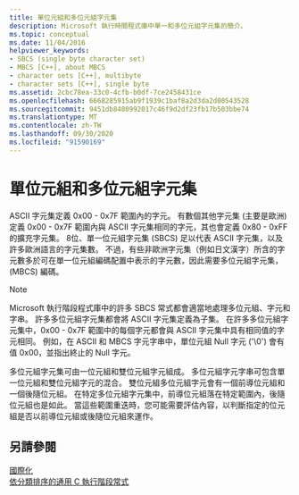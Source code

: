 ```yaml
---
title: 單位元組和多位元組字元集
description: Microsoft 執行時間程式庫中單一和多位元組字元集的簡介。
ms.topic: conceptual
ms.date: 11/04/2016
helpviewer_keywords:
- SBCS (single byte character set)
- MBCS [C++], about MBCS
- character sets [C++], multibyte
- character sets [C++], single byte
ms.assetid: 2cbc78ea-33c0-4cfb-b0df-7ce2458431ce
ms.openlocfilehash: 6668285915ab9f1939c1baf8a2d3da2d00543528
ms.sourcegitcommit: 9451db8480992017c46f9d2df23fb17b503bbe74
ms.translationtype: MT
ms.contentlocale: zh-TW
ms.lasthandoff: 09/30/2020
ms.locfileid: "91590169"
---
```

# <a name="single-byte-and-multibyte-character-sets"></a>單位元組和多位元組字元集

ASCII 字元集定義 0x00 - 0x7F 範圍內的字元。 有數個其他字元集 (主要是歐洲) 定義 0x00 - 0x7F 範圍內與 ASCII 字元集相同的字元，其也會定義 0x80 - 0xFF 的擴充字元集。  8位、單一位元組字元集 (SBCS) 足以代表 ASCII 字元集，以及許多歐洲語言的字元集數。 不過，有些非歐洲字元集（例如日文漢字）所含的字元數多於可在單一位元組編碼配置中表示的字元數，因此需要多位元組字元集， (MBCS) 編碼。

> [!NOTE]
> Microsoft 執行階段程式庫中的許多 SBCS 常式都會適當地處理多位元組、字元和字串。 許多多位元組字元集都會將 ASCII 字元集定義為子集。 在許多多位元組字元集中，0x00 - 0x7F 範圍中的每個字元都會與 ASCII 字元集中具有相同值的字元相同。 例如，在 ASCII 和 MBCS 字元字串中，單位元組 Null 字元 ('\0') 會有值 0x00，並指出終止的 Null 字元。

多位元組字元集可由一位元組和雙位元組字元組成。 多位元組字元字串可包含單一位元組和雙位元組字元的混合。 雙位元組多位元組字元會有一個前導位元組和一個後隨位元組。 在特定多位元組字元集中，前導位元組落在特定範圍內，後隨位元組也是如此。 當這些範圍重迭時，您可能需要評估內容，以判斷指定的位元組是否以前導位元組或後隨位元組來運作。

## <a name="see-also"></a>另請參閱

[國際化](../c-runtime-library/internationalization.md)<br/>
[依分類排序的通用 C 執行階段常式](../c-runtime-library/run-time-routines-by-category.md)<br/>
